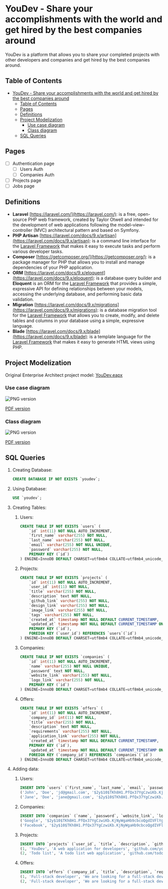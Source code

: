 # YouDev - Share your accomplishments with the world and get hired by the best companies around

YouDev is a platform that allows you to share your completed projects with other developers and companies and get hired by the best companies around.

## Table of Contents

- [YouDev - Share your accomplishments with the world and get hired by the best companies around](#youdev---share-your-accomplishments-with-the-world-and-get-hired-by-the-best-companies-around)
  - [Table of Contents](#table-of-contents)
  - [Pages](#pages)
  - [Definitions](#definitions)
  - [Project Modelization](#project-modelization)
    - [Use case diagram](#use-case-diagram)
    - [Class diagram](#class-diagram)
  - [SQL Queries](#sql-queries)

## Pages

- [ ] Authentication page
  - [ ] Users Auth
  - [ ] Companies Auth
- [ ] Projects page
- [ ] Jobs page

## Definitions

- **Laravel** [https://laravel.com/](https://laravel.com/): is a free, open-source PHP web framework, created by Taylor Otwell and intended for the development of web applications following the model–view–controller (MVC) architectural pattern and based on Symfony.
- **PHP Artisan** [https://laravel.com/docs/9.x/artisan](https://laravel.com/docs/9.x/artisan): is a command line interface for the [Laravel Framework](https://laravel.com/) that makes it easy to execute tasks and perform various developer tasks.
- **Composer** [https://getcomposer.org/](https://getcomposer.org/): is a package manager for PHP that allows you to install and manage dependencies of your PHP application.
- **ORM** [https://laravel.com/docs/9.x/eloquent](https://laravel.com/docs/9.x/eloquent): is a database query builder and **Eloquent** is an ORM for the [Laravel Framework](https://laravel.com/) that provides a simple, expressive API for defining relationships between your models, accessing the underlying database, and performing basic data validation.
- **Migration** [https://laravel.com/docs/9.x/migrations](https://laravel.com/docs/9.x/migrations): is a database migration tool for the [Laravel Framework](https://laravel.com/) that allows you to create, modify, and delete tables and columns in your database using a simple, expressive language.
- **Blade** [https://laravel.com/docs/9.x/blade](https://laravel.com/docs/9.x/blade): is a template language for the [Laravel Framework](https://laravel.com/) that makes it easy to generate HTML views using PHP.

## Project Modelization

Original Enterprise Architect project model: [YouDev.eapx](modelization/YouDev.eapx)

### Use case diagram

![PNG version](modelization/Use%20Case%20Diagram.png)

[PDF version](modelization/Use%20Case%20Diagram.pdf)

### Class diagram

![PNG version](modelization/Class%20Diagram.png)

[PDF version](modelization/Class%20Diagram.pdf)

## SQL Queries

1. Creating Database:

    ```sql
    CREATE DATABASE IF NOT EXISTS `youdev`;
    ```

2. Using Database:

    ```sql
    USE `youdev`;
    ```

3. Creating Tables:
    1. Users:

        ```sql
        CREATE TABLE IF NOT EXISTS `users` (
            `id` int(11) NOT NULL AUTO_INCREMENT,
            `first_name` varchar(255) NOT NULL,
            `last_name` varchar(255) NOT NULL,
            `email` varchar(255) NOT NULL UNIQUE,
            `password` varchar(255) NOT NULL,
            PRIMARY KEY (`id`)
        ) ENGINE=InnoDB DEFAULT CHARSET=utf8mb4 COLLATE=utf8mb4_unicode_ci;
        ```

    2. Projects:

        ```sql
        CREATE TABLE IF NOT EXISTS `projects` (
            `id` int(11) NOT NULL AUTO_INCREMENT,
            `user_id` int(11) NOT NULL,
            `title` varchar(255) NOT NULL,
            `description` text NOT NULL,
            `github_link` varchar(255) NOT NULL,
            `design_link` varchar(255) NOT NULL,
            `image_link` varchar(255) NOT NULL,
            `tags` varchar(255) NOT NULL,
            `created_at` timestamp NOT NULL DEFAULT CURRENT_TIMESTAMP,
            `updated_at` timestamp NOT NULL DEFAULT CURRENT_TIMESTAMP ON UPDATE CURRENT_TIMESTAMP,
            PRIMARY KEY (`id`),
            FOREIGN KEY (`user_id`) REFERENCES `users`(`id`)
        ) ENGINE=InnoDB DEFAULT CHARSET=utf8mb4 COLLATE=utf8mb4_unicode_ci;
        ```

    3. Companies:

        ```sql
        CREATE TABLE IF NOT EXISTS `companies` (
            `id` int(11) NOT NULL AUTO_INCREMENT,
            `name` varchar(255) NOT NULL UNIQUE,
            `password` text NOT NULL,
            `website_link` varchar(255) NOT NULL,
            `logo_link` varchar(255) NOT NULL,
            PRIMARY KEY (`id`)
        ) ENGINE=InnoDB DEFAULT CHARSET=utf8mb4 COLLATE=utf8mb4_unicode_ci;
        ```

    4. Offers:

        ```sql
        CREATE TABLE IF NOT EXISTS `offers` (
            `id` int(11) NOT NULL AUTO_INCREMENT,
            `company_id` int(11) NOT NULL,
            `title` varchar(255) NOT NULL,
            `description` text NOT NULL,
            `requirements` varchar(255) NOT NULL,
            `application_link` varchar(255) NOT NULL,
            `created_at` timestamp NOT NULL DEFAULT CURRENT_TIMESTAMP,
            PRIMARY KEY (`id`),
            `updated_at` timestamp NOT NULL DEFAULT CURRENT_TIMESTAMP ON UPDATE CURRENT_TIMESTAMP,
            FOREIGN KEY (`company_id`) REFERENCES `companies`(`id`)
        ) ENGINE=InnoDB DEFAULT CHARSET=utf8mb4 COLLATE=utf8mb4_unicode_ci;
        ```

4. Adding data:

    1. Users:

        ```sql
        INSERT INTO `users` (`first_name`, `last_name`, `email`, `password`) VALUES
        ('John', 'Doe', 'jd@gmail.com', '$2y$10$TKh8H1.PfQx37YgCzwiKb.KjNyWgaHb9cbcoQgdIVFlYg7B77UdFm'),
        ('Jane', 'Doe', 'jane@gmail.com', '$2y$10$TKh8H1.PfQx37YgCzwiKb.KjNyWgaHb9cbcoQgdIVFlYg7B77UdFm');
        ```

    2. Companies:

        ```sql
        INSERT INTO `companies` (`name`, `password`, `website_link`, `logo_link`) VALUES
        ('Google', '$2y$10$TKh8H1.PfQx37YgCzwiKb.KjNyWgaHb9cbcoQgdIVFlYg7B77UdFm', 'https://www.google.com', 'https://www.google.com/images/branding/googlelogo/2x/googlelogo_color_272x92dp.png'),
        ('Facebook', '$2y$10$TKh8H1.PfQx37YgCzwiKb.KjNyWgaHb9cbcoQgdIVFlYg7B77UdFm', 'https://www.facebook.com', 'https://upload.wikimedia.org/wikipedia/commons/thumb/c/c2/F_icon.svg/1200px-F_icon.svg.png');
        ```

    3. Projects:

        ```sql
        INSERT INTO `projects` (`user_id`, `title`, `description`, `github_link`, `design_link`, `image_link`, `tags`) VALUES
        (1, 'YouDev', 'A web application for developers', 'github.com/youdev', 'https://youdev.com', 'https://youdev.com/images/youdev.png', 'javascript, html, css, php, mysql, laravel, blade, bem'),
        (2, 'Todo list', 'A todo list web application', 'github.com/todolist', 'https://todolist.com', 'https://youdev.com/images/todolist.png', 'javascript, html, css, php, mysql, laravel, blade, bem');
        ```

    4. Offers:

        ```sql
        INSERT INTO `offers` (`company_id`, `title`, `description`, `requirements`, `application_link`) VALUES
        (1, 'Full-stack developer', 'We are looking for a full-stack developer to join our team', 'We are looking for a full-stack developer to join our team', 'https://youdev.com/jobs'),
        (2, 'Full-stack developer', 'We are looking for a full-stack developer to join our team', 'We are looking for a full-stack developer to join our team', 'https://youdev.com/jobs');
        ```
